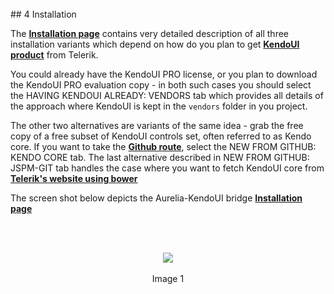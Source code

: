 <br>
## 4 Installation
<br>

The **[Installation page](http://aurelia-ui-toolkits.github.io/demo-kendo/#/installation)** contains very detailed description of all three installation variants which depend on how do you plan to get **[KendoUI product](http://www.telerik.com/kendo-ui)** from Telerik. 
<br>

You could already have the KendoUI PRO license, or you plan to download the KendoUI PRO evaluation copy - in both such cases you should select the HAVING KENDOUI ALREADY: VENDORS tab which provides all details of the approach where KendoUI is kept in the `vendors` folder in you project. 

The other two alternatives are variants of the same idea - grab the free copy of a free subset of KendoUI controls set, often referred to as Kendo core. If you want to take the **[Github route](https://github.com/telerik/kendo-ui-core)**, select the NEW FROM GITHUB: KENDO CORE tab. The last alternative described in NEW FROM GITHUB: JSPM-GIT tab handles the case where you want to fetch KendoUI core from **[Telerik's website using bower](http://docs.telerik.com/kendo-ui/intro/installation/bower-install#install-bower-packages)**

The screen shot below depicts the Aurelia-KendoUI bridge **[Installation page](http://aurelia-ui-toolkits.github.io/demo-kendo/#/installation)**

<br>
<br>

<p align=center>
  <img src="http://i.imgur.com/zzCsWdk.png"></img>
 <br><br>
Image 1
</p>
